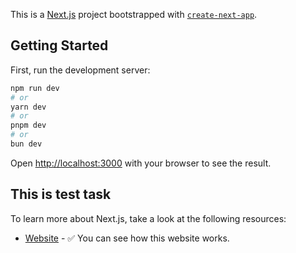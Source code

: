 This is a [Next.js](https://nextjs.org) project bootstrapped with [`create-next-app`](https://nextjs.org/docs/app/api-reference/cli/create-next-app).

## Getting Started

First, run the development server:

```bash
npm run dev
# or
yarn dev
# or
pnpm dev
# or
bun dev
```

Open [http://localhost:3000](http://localhost:3000) with your browser to see the result.

## This is test task

To learn more about Next.js, take a look at the following resources:

-   [Website](https://test-task-nextjs.netlify.app/) - ✅ You can see how this website works.

